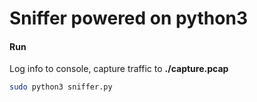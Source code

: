 # Sniffer powered on python3

#### Run

Log info to console, capture traffic to **./capture.pcap**

```bash
sudo python3 sniffer.py
```